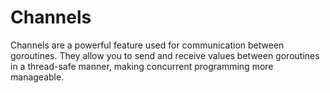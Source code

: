# Channels

Channels are a powerful feature used for communication between goroutines. They allow you to send and receive values between goroutines in a thread-safe manner, making concurrent programming more manageable. 